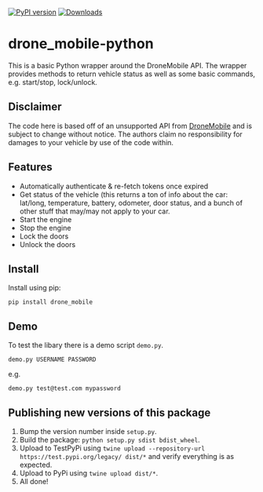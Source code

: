 [![PyPI version](https://badge.fury.io/py/drone-mobile.svg)](https://badge.fury.io/py/drone-mobile)
[![Downloads](https://crate.io/packages/drone-mobile.svg)](https://crate.io/packages/drone-mobile)

# drone_mobile-python

This is a basic Python wrapper around the DroneMobile API. The wrapper provides methods to return vehicle status as well as some basic commands, e.g. start/stop, lock/unlock.

## Disclaimer

The code here is based off of an unsupported API from
[DroneMobile](https://www.dronemobile.com/) and is subject to change without
notice. The authors claim no responsibility for damages to your vehicle
by use of the code within.

## Features

* Automatically authenticate & re-fetch tokens once expired
* Get status of the vehicle (this returns a ton of info about the car: lat/long, temperature, battery, odometer, door status, and a bunch of other stuff that may/may not apply to your car.
* Start the engine
* Stop the engine
* Lock the doors
* Unlock the doors

## Install
Install using pip:

```
pip install drone_mobile
```

## Demo

To test the libary there is a demo script `demo.py`.

```
demo.py USERNAME PASSWORD
```

e.g.

```
demo.py test@test.com mypassword
```

## Publishing new versions of this package

1. Bump the version number inside `setup.py`.
2. Build the package: `python setup.py sdist bdist_wheel`.
3. Upload to TestPyPi using `twine upload --repository-url https://test.pypi.org/legacy/ dist/*` and verify everything is as expected.
4. Upload to PyPi using `twine upload dist/*`.
5. All done!
